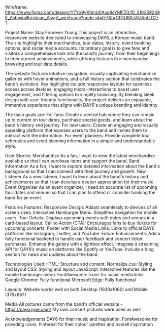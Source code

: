 Wireframe: https://www.figma.com/design/lY7Yx9yX0mU0Axu9cYMFZ0/ID_S10259249E_AshwiniiKrishnan_Assg1_wireframe?node-id=0-1&t=GfOUBXrViUAnfLG2-1

Project Name: Stay Fourever Young
This project is an interactive, responsive website dedicated to showcasing DAY6, a Korean music band. The site highlights their merchandise, tour dates, history, event booking options, and social media accounts. Its primary goal is to give fans and visitors a comprehensive look into the band's journey, from their beginnings to their current achievements, while offering features like merchandise browsing and tour date details.

The website features intuitive navigation, visually captivating merchandise galleries with hover animations, and a full history section that celebrates the band’s evolution. Key highlights include responsive layouts for seamless access across devices, engaging micro-interactions to boost user engagement, and filtering options to simplify browsing. By blending sleek design with user-friendly functionality, the project delivers an enjoyable, immersive experience that aligns with DAY6's unique branding and identity.

The main goals are:
For fans: Create a central hub where they can remain up to current on tour dates, purchase special goods, and learn about the band's history and journey.
For new users: Create an engaging and visually appealing platform that exposes users to the band and invites them to interact with the information.
For event planners: Provide complete tour schedules and event planning information in a simple and understandable style.

User Stories:
Merchandise 
As a fan, I want to view the latest merchandise available so that I can purchase items and support the band.
Band Information
As a fan, I want to explore detailed information about the band's background so that I can connect with their journey and growth.
New Listener
As a new listener, I want to learn about the band's history and achievements so that I can develop a deeper appreciation for their music.
Event Organizer
As an event organizer, I need an accurate list of upcoming tour dates and venues so that I can plan to attend or consider booking the band for an event.

Features
Features:
Responsive Design: Adapts seamlessly to devices of all screen sizes.
Interactive Hamburger Menu: Simplifies navigation for mobile users.
Tour Details: Displays upcoming events with dates and venues in a card-based layout.
Call to Action (CTA): Encourages fans to buy tickets for upcoming concerts.
Footer with Social Media Links: Links to official DAY6 platforms like Instagram, Twitter, and YouTube.
Future Enhancements:
Add a fully functional backend to handle user feedback and concert ticket purchases.
Enhance the gallery with a lightbox effect.
Integrate a streaming API for DAY6’s music on platforms like Spotify or YouTube.
Include a blog section for news and updates about the band.

Technologies Used
HTML: Structure and content.
Normalize.css: Styling and layout
CSS: Styling and layout
JavaScript: Interactive features like the mobile hamburger menu.
FontAwesome: Icons for social media links.
Google Chrome: Fully functional
Microsoft Edge: Fully functional

Layouts:
Website works well on both Desktop (1920x1080) and Mobile (375x667) 

Media
All pictures came from the band's official website - https://day6.jype.com/
My own concert pictures were used as well

Acknowledgements
DAY6 for their music and inspiration.
FontAwesome for providing icons.
Pinterest for their colour palettes and overall inspirtation

